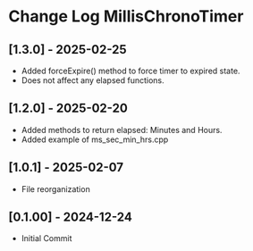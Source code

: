 # Change Log MillisChronoTimer

## [1.3.0] - 2025-02-25
- Added forceExpire() method to force timer to expired state.
- Does not affect any elapsed functions.

## [1.2.0] - 2025-02-20
- Added methods to return elapsed: Minutes and Hours.
- Added example of ms_sec_min_hrs.cpp

## [1.0.1] - 2025-02-07
- File reorganization

## [0.1.00] - 2024-12-24
- Initial Commit

